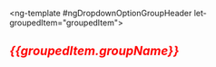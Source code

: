 <ng-template #ngDropdownOptionGroupHeader let-groupedItem="groupedItem">
  <h5 style="font-size:150%;color: red">{{groupedItem.groupName}}</h5>
</ng-template>
